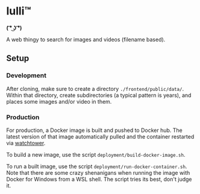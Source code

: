 # lulli™

**( ͡° ͜ʖ ͡°)**

A web thingy to search for images and videos (filename based).

## Setup

### Development

After cloning, make sure to create a directory `./frontend/public/data/`.
Within that directory, create subdirectories (a typical pattern is years),
and places some images and/or video in them.

### Production

For production, a Docker image is built and pushed to Docker hub. The latest
version of that image automatically pulled and the container restarted via
[watchtower](https://containrrr.github.io/watchtower/).

To build a new image, use the script `deployment/build-docker-image.sh`.

To run a built image, use the script `deployment/run-docker-container.sh`.  
Note that there are some crazy shenanigans when running the image with
Docker for Windows from a WSL shell. The script tries its best, don't judge it.
